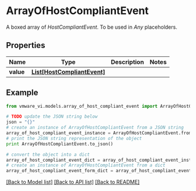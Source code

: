 # ArrayOfHostCompliantEvent

A boxed array of *HostCompliantEvent*. To be used in *Any* placeholders. 

## Properties
Name | Type | Description | Notes
------------ | ------------- | ------------- | -------------
**value** | [**List[HostCompliantEvent]**](HostCompliantEvent.md) |  | 

## Example

```python
from vmware_vi.models.array_of_host_compliant_event import ArrayOfHostCompliantEvent

# TODO update the JSON string below
json = "{}"
# create an instance of ArrayOfHostCompliantEvent from a JSON string
array_of_host_compliant_event_instance = ArrayOfHostCompliantEvent.from_json(json)
# print the JSON string representation of the object
print ArrayOfHostCompliantEvent.to_json()

# convert the object into a dict
array_of_host_compliant_event_dict = array_of_host_compliant_event_instance.to_dict()
# create an instance of ArrayOfHostCompliantEvent from a dict
array_of_host_compliant_event_form_dict = array_of_host_compliant_event.from_dict(array_of_host_compliant_event_dict)
```
[[Back to Model list]](../README.md#documentation-for-models) [[Back to API list]](../README.md#documentation-for-api-endpoints) [[Back to README]](../README.md)


